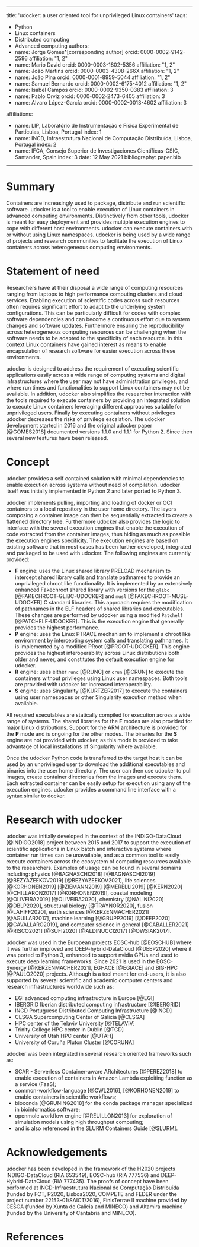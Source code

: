 
---
title: 'udocker: a user oriented tool for unprivileged Linux containers'
tags:
  - Python
  - Linux containers
  - Distributed computing
  - Advanced computing
authors:
  - name: Jorge Gomes^[corresponding author]
    orcid: 0000-0002-9142-2596
    affiliation: "1, 2"
  - name: Mario David
    orcid: 0000-0003-1802-5356
    affiliation: "1, 2"
  - name: João Martins
    orcid: 0000-0003-4308-266X
    affiliation: "1, 2"
  - name: João Pina
    orcid: 0000-0001-8959-5044
    affiliation: "1, 2" 
  - name: Samuel Bernardo
    orcid: 0000-0002-6175-4012
    affiliation: "1, 2"
  - name: Isabel Campos
    orcid: 0000-0002-9350-0383
    affiliation: 3
  - name: Pablo Orviz
    orcid: 0000-0002-2473-6405
    affiliation: 3
  - name: Alvaro López-García
    orcid: 0000-0002-0013-4602
    affiliation: 3
    
affiliations:
 - name: LIP, Laboratório de Instrumentação e Física Experimental de Partículas, Lisboa, Portugal
   index: 1
 - name: INCD, Infraestrutura Nacional de Computação Distribuída, Lisboa, Portugal
   index: 2
 - name: IFCA, Consejo Superior de Investigaciones Científicas-CSIC, Santander, Spain
   index: 3
date: 12 May 2021
bibliography: paper.bib
---

# Summary

Containers are increasingly used to package, distribute and run scientific software. 
udocker is a tool to enable execution of Linux containers in advanced computing
environments. Distinctively from other tools, udocker is meant for easy deployment
and provides multiple execution engines to cope with different host environments. 
udocker can execute containers with or without using Linux namespaces. udocker is 
being used by a wide range of projects and research communities to facilitate the 
execution of Linux containers across heterogeneous computing environments.

# Statement of need

Researchers have at their disposal a wide range of computing resources ranging
from laptops to high performance computing clusters and cloud services. Enabling 
execution of scientific codes across such resources often requires significant 
effort to adapt to the underlying system configurations. This can be particularly
difficult for codes with complex software dependencies and can become a continuous 
effort due to system changes and software updates. Furthermore ensuring the 
reproducibility across heterogeneous computing resources can be challenging when 
the software needs to be adapted to the specificity of each resource. In this 
context Linux containers have gained interest as means to enable encapsulation of 
research software for easier execution across these environments.

udocker is designed to address the requirement of executing scientific 
applications easily across a wide range of computing systems and digital 
infrastructures where the user may not have administration privileges, and
where run times and functionalities to support Linux containers may not be
available. 
In addition, udocker also simplifies the researcher interaction with the tools 
required to execute containers by providing an integrated solution to execute 
Linux containers leveraging different approaches suitable for unprivileged
users. Finally by executing containers without privileges udocker decreases the 
risks of privilege escalation. The udocker development started in 2016 and 
the original udocker paper [@GOMES2018] documented versions 1.1.0 and 1.1.1 
for Python 2. Since then several new features have been released.

# Concept
udocker provides a self contained solution with minimal dependencies to enable
execution across systems without need of compilation. udocker itself was 
initially implemented in Python 2 and later ported to Python 3.

udocker implements pulling, importing and loading of docker or OCI containers to 
a local repository in the user home directory. The layers composing a container 
image can then be sequentially extracted to create a flattened directory tree.
Furthermore udocker also provides the logic to interface with the several 
execution engines that enable the execution of code extracted from the container 
images, thus hiding as much as possible the execution engines specificity.
The execution engines are based on existing software that in most cases has been
further developed, integrated and packaged to be used with udocker. The following
engines are currently provided:

* **F** engine: uses the Linux shared library PRELOAD mechanism to intercept
  shared library calls and translate pathnames to provide an unprivileged chroot 
  like functionality. It is implemented by an extensively enhanced Fakechroot 
  shared library with versions for the `glibc` [@FAKECHROOT-GLIBC-UDOCKER] 
  and `musl` [@FAKECHROOT-MUSL-UDOCKER] C standard libraries. 
  This approach requires the modification of pathnames in the ELF headers of 
  shared libraries and executables. These changes are performed by udocker using 
  a modified `Patchelf` [@PATCHELF-UDOCKER]. This is the 
  execution engine that generally provides the highest performance. 
* **P** engine: uses the Linux PTRACE mechanism to implement a chroot like 
  environment by intercepting system calls and translating pathnames. It is 
  implemented by a modified PRoot [@PROOT-UDOCKER]. This 
  engine provides the highest interoperability across Linux distributions both 
  older and newer, and constitutes the default execution engine for udocker. 
* **R** engine: uses either `runc` [@RUNC] or `crun` [@CRUN] to execute the 
  containers without privileges using Linux user namespaces. Both tools are 
  provided with udocker for increased interoperability.
* **S** engine: uses Singularity [@KURTZER2017] to execute the containers using 
  user namespaces or other Singularity execution method when available. 
  
All required executables are statically compiled for execution across a
wide range of systems. The shared libraries for the **F** modes are also 
provided for major Linux distributions. Support for the ARM architecture is 
provided for the **P** mode and is ongoing for the other modes. The binaries 
for the **S** engine are not provided with udocker, as this mode is provided 
to take advantage of local installations of Singularity where available.

Once the udocker Python code is transferred to the target host it can be 
used by an unprivileged user to download the additional executables and 
binaries into the user home directory. The user can then use udocker to 
pull images, create container directories from the images and execute them. 
Each extracted container can be easily setup for execution using any of the 
execution engines. udocker provides a command line interface with a syntax 
similar to docker.

# Research with udocker
udocker was initially developed in the context of the INDIGO-DataCloud
 [@INDIGO2018] project between 2015 and 2017 to support the execution of 
scientific applications in Linux batch and interactive systems where 
container run times can be unavailable, and as a common tool to easily 
execute containers across the ecosystem of computing resources available 
to the researchers. Examples of usage can be found in several domains 
including:
physics [@BAGNASCHI2018] [@BAGNASCHI2019] [@BEZYAZEEKOV2019] [@BEZYAZEEKOV2021],
life sciences [@KORHONEN2019] [@ZIEMANN2019] [@MERELLI2019] [@KERN2020] [@CHILLARON2017] [@KORHONEN2019], 
coastal modeling [@OLIVEIRA2019] [@OLIVEIRA2020], 
chemistry [@NALINI2020] [@DBLP2020],
structural biology [@TRAYNOR2020], 
fusion [@LAHIFF2020],
earth sciences [@KERZENMACHER2021] [@AGUILAR2017],
machine learning [@GRUPP2019] [@DEEP2020] [@CAVALLARO2019],
and computer science in general [@CABALLER2021] [@RISCO2021] [@SUFI2020] [@ALDINUCCI2017] [@OWSIAK2017].


udocker was used in the European projects EOSC-hub [@EOSCHUB] where it 
was further improved and DEEP-hybrid-DataCloud [@DEEP2020] where it was ported 
to Python 3, enhanced to support nvidia GPUs and used to execute deep 
learning frameworks. Since 2021 is used in the EOSC-Synergy [@KERZENMACHER2021], 
EGI-ACE [@EGIACE] and BIG-HPC [@PAULO2020] projects. Although is a tool meant for
end-users, it is also supported by several scientific and academic computer 
centers and research infrastructures worldwide such as:

 * EGI advanced computing infrastructure in Europe [@EGI]
 * IBERGRID Iberian distributed computing infrastructure [@IBERGRID]
 * INCD Portuguese Distributed Computing Infrastructure [@INCD]
 * CESGA Supercomputing Center of Galicia [@CESGA]
 * HPC center of the Telaviv University  [@TELAVIV]
 * Trinity College HPC center in Dublin [@TCD]
 * University of Utah HPC center [@UTAH] 
 * University of Coruña Pluton Cluster [@CORUNA]

udocker was been integrated in several research oriented frameworks such as: 

 * SCAR - Serverless Container-aware ARchitectures [@PEREZ2018] to enable execution of containers in Amazon Lambda exploiting function as a service (FaaS);
 * common-workflow-language [@CWL2016], [@KORHONEN2019] to enable containers in scientific workflows;
 * bioconda [@GRUNING2018] for the conda package manager specialized in bioinformatics software;
 * openmole  workflow engine [@REUILLON2013] for exploration of simulation models using high throughput computing;
 * and is also referenced in the SLURM Containers Guide [@SLURM].

# Acknowledgements

udocker has been developed in the framework of the H2020 projects INDIGO-DataCloud (RIA 653549), EOSC-hub (RIA 777536) and DEEP-Hybrid-DataCloud (RIA 777435). The proofs of concept have been performed at INCD-Infraestrutura Nacional de Computação Distribuída (funded by FCT, P2020, Lisboa2020, COMPETE and FEDER under the project number 22153-01/SAICT/2016), FinisTerrae II machine provided by CESGA (funded by Xunta de Galicia and MINECO) and Altamira machine (funded by the University of Cantabria and MINECO).

# References



